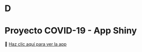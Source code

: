# D
# Proyecto COVID-19 - App Shiny

🔗 [Haz clic aquí para ver la app](https://joanby.shinyapps.io/COVID_Report/)
